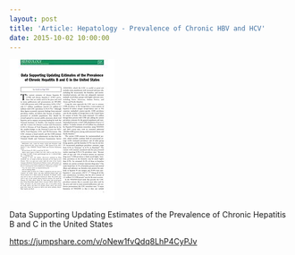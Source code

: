 ```yaml
---
layout: post
title: 'Article: Hepatology - Prevalence of Chronic HBV and HCV'
date: 2015-10-02 10:00:00
---
```


![](/assets/images/article-hepatology-prevalence-of-chronic-hbv-and-hcv.jpg)

Data Supporting Updating Estimates of the Prevalence of Chronic Hepatitis B and C in the United States

<https://jumpshare.com/v/oNew1fvQdq8LhP4CyPJv>